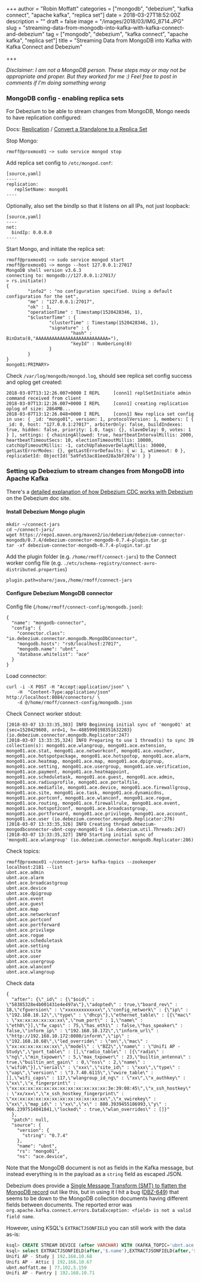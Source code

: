 +++
author = "Robin Moffatt"
categories = ["mongodb", "debezium", "kafka connect", "apache kafka", "replica set"]
date = 2018-03-27T18:52:00Z
description = ""
draft = false
image = "/images/2018/03/IMG_8714.JPG"
slug = "streaming-data-from-mongodb-into-kafka-with-kafka-connect-and-debezium"
tag = ["mongodb", "debezium", "kafka connect", "apache kafka", "replica set"]
title = "Streaming Data from MongoDB into Kafka with Kafka Connect and Debezium"

+++

_Disclaimer: I am not a MongoDB person. These steps may or may not be appropriate and proper. But they worked for me :) Feel free to post in comments if I'm doing something wrong_

### MongoDB config - enabling replica sets

For Debezium to be able to stream changes from MongoDB, Mongo needs to have replication configured:

Docs: [Replication](https://docs.mongodb.com/manual/replication/) / [Convert a Standalone to a Replica Set](https://docs.mongodb.com/manual/tutorial/convert-standalone-to-replica-set/)

Stop Mongo:

```
rmoff@proxmox01 ~> sudo service mongod stop
```

Add replica set config to `/etc/mongod.conf`:

```
[source,yaml]
----
replication:
   replSetName: mongo01
----
```

Optionally, also set the bindIp so that it listens on all IPs, not just loopback:

```
[source,yaml]
----
net:
  bindIp: 0.0.0.0
----
```

Start Mongo, and initiate the replica set:

```
rmoff@proxmox01 ~> sudo service mongod start
rmoff@proxmox01 ~> mongo --host 127.0.0.1:27017
MongoDB shell version v3.6.3
connecting to: mongodb://127.0.0.1:27017/
> rs.initiate()
{
        "info2" : "no configuration specified. Using a default configuration for the set",
        "me" : "127.0.0.1:27017",
        "ok" : 1,
        "operationTime" : Timestamp(1520428346, 1),
        "$clusterTime" : {
                "clusterTime" : Timestamp(1520428346, 1),
                "signature" : {
                        "hash" : BinData(0,"AAAAAAAAAAAAAAAAAAAAAAAAAAA="),
                        "keyId" : NumberLong(0)
                }
        }
}
mongo01:PRIMARY>
```

Check `/var/log/mongodb/mongod.log`, should see replica set config success and oplog get created:

```
2018-03-07T13:12:26.007+0000 I REPL     [conn1] replSetInitiate admin command received from client
2018-03-07T13:12:26.007+0000 I REPL     [conn1] creating replication oplog of size: 2864MB...
2018-03-07T13:12:26.048+0000 I REPL     [conn1] New replica set config in use: { _id: "mongo01", version: 1, protocolVersion: 1, members: [ { _id: 0, host: "127.0.0.1:27017", arbiterOnly: false, buildIndexes: true, hidden: false, priority: 1.0, tags: {}, slaveDelay: 0, votes: 1 } ], settings: { chainingAllowed: true, heartbeatIntervalMillis: 2000, heartbeatTimeoutSecs: 10, electionTimeoutMillis: 10000, catchUpTimeoutMillis: -1, catchUpTakeoverDelayMillis: 30000, getLastErrorModes: {}, getLastErrorDefaults: { w: 1, wtimeout: 0 }, replicaSetId: ObjectId('5a9fe53ac81eed28a3bf207a') } }
```

### Setting up Debezium to stream changes from MongoDB into Apache Kafka

There's a [detailed explanation of how Debezium CDC works with Debezium](http://debezium.io/docs/connectors/mongodb/) on the Debezium doc site.

#### Install Debezium Mongo plugin

```
mkdir ~/connect-jars
cd ~/connect-jars/
wget https://repo1.maven.org/maven2/io/debezium/debezium-connector-mongodb/0.7.4/debezium-connector-mongodb-0.7.4-plugin.tar.gz
tar -xf debezium-connector-mongodb-0.7.4-plugin.tar.gz
```

Add the plugin folder (e.g. `/home/rmoff/connect-jars`) to the Connect worker config file (e.g. `./etc/schema-registry/connect-avro-distributed.properties`)

```
plugin.path=share/java,/home/rmoff/connect-jars
```

#### Configure Debezium MongoDB connector

Config file (`/home/rmoff/connect-config/mongodb.json`):

```
{
  "name": "mongodb-connector",
  "config": {
    "connector.class": "io.debezium.connector.mongodb.MongoDbConnector",
    "mongodb.hosts": "rs0/localhost:27017",
    "mongodb.name": "ubnt",
    "database.whitelist": "ace"
  }
}
```

Load connector:

```
curl -i -X POST -H "Accept:application/json" \
    -H  "Content-Type:application/json" http://localhost:8084/connectors/ \
    -d @/home/rmoff/connect-config/mongodb.json
```

Check Connect worker stdout:

```
[2018-03-07 13:33:35,303] INFO Beginning initial sync of 'mongo01' at {sec=1520429608, ord=1, h=-4885990198351632203} (io.debezium.connector.mongodb.Replicator:247)
[2018-03-07 13:33:35,324] INFO Preparing to use 1 thread(s) to sync 39 collection(s): mongo01.ace.wlangroup, mongo01.ace.extension, mongo01.ace.stat, mongo01.ace.networkconf, mongo01.ace.voucher, mongo01.ace.hotspotpackage, mongo01.ace.hotspotop, mongo01.ace.alarm, mongo01.ace.heatmap, mongo01.ace.map, mongo01.ace.dpigroup, mongo01.ace.setting, mongo01.ace.usergroup, mongo01.ace.verification, mongo01.ace.payment, mongo01.ace.heatmappoint, mongo01.ace.scheduletask, mongo01.ace.guest, mongo01.ace.admin, mongo01.ace.radiusprofile, mongo01.ace.portalfile, mongo01.ace.mediafile, mongo01.ace.device, mongo01.ace.firewallgroup, mongo01.ace.site, mongo01.ace.task, mongo01.ace.dynamicdns, mongo01.ace.portconf, mongo01.ace.wlanconf, mongo01.ace.rogue, mongo01.ace.routing, mongo01.ace.firewallrule, mongo01.ace.event, mongo01.ace.hotspot2conf, mongo01.ace.broadcastgroup, mongo01.ace.portforward, mongo01.ace.privilege, mongo01.ace.account, mongo01.ace.user (io.debezium.connector.mongodb.Replicator:276)
[2018-03-07 13:33:35,326] INFO Creating thread debezium-mongodbconnector-ubnt-copy-mongo01-0 (io.debezium.util.Threads:247)
[2018-03-07 13:33:35,327] INFO Starting initial sync of 'mongo01.ace.wlangroup' (io.debezium.connector.mongodb.Replicator:286)
```

Check topics:

```
rmoff@proxmox01 ~/connect-jars> kafka-topics --zookeeper localhost:2181 --list
ubnt.ace.admin
ubnt.ace.alarm
ubnt.ace.broadcastgroup
ubnt.ace.device
ubnt.ace.dpigroup
ubnt.ace.event
ubnt.ace.guest
ubnt.ace.map
ubnt.ace.networkconf
ubnt.ace.portconf
ubnt.ace.portforward
ubnt.ace.privilege
ubnt.ace.rogue
ubnt.ace.scheduletask
ubnt.ace.setting
ubnt.ace.site
ubnt.ace.user
ubnt.ace.usergroup
ubnt.ace.wlanconf
ubnt.ace.wlangroup
```

Check data

```$ kafka-avro-console-consumer  --bootstrap-server localhost:9092 --property schema.registry.url=http://localhost:8081 --topic ubnt.ace.device --from-beginning | jq '.'
{
  "after": {\"_id\" : {\"$oid\" : \"58385328e4b001431e4e497a\"},\"adopted\" : true,\"board_rev\" : 18,\"cfgversion\" : \"xxxxxxxxxxxxx\",\"config_network\" : {\"ip\" : \"192.168.10.12\",\"type\" : \"dhcp\"},\"ethernet_table\" : [{\"mac\" : \"xx:xx:xx:xx:xx:xx\",\"num_port\" : 1,\"name\" : \"eth0\"}],\"fw_caps\" : 75,\"has_eth1\" : false,\"has_speaker\" : false,\"inform_ip\" : \"192.168.10.172\",\"inform_url\" : \"http://192.168.10.172:8080/inform\",\"ip\" : \"192.168.10.68\",\"led_override\" : \"on\",\"mac\" : \"xx:xx:xx:xx:xx:xx\",\"model\" : \"BZ2\",\"name\" : \"Unifi AP - Study\",\"port_table\" : [],\"radio_table\" : [{\"radio\" : \"ng\",\"min_txpower\" : 5,\"max_txpower\" : 23,\"builtin_antenna\" : true,\"builtin_ant_gain\" : 0,\"nss\" : 2,\"name\" : \"wifi0\"}],\"serial\" : \"xxx\",\"site_id\" : \"xxx\",\"type\" : \"uap\",\"version\" : \"3.7.40.6115\",\"vwire_table\" : [],\"wifi_caps\" : 117,\"wlangroup_id_ng\" : \"xx\",\"x_authkey\" : \"xx\",\"x_fingerprint\" : \"xx:xx:xx:xx:xx:xx:xx:xx:xx:xx:xx:xx:3e:39:08:45\",\"x_ssh_hostkey\" : \"xx/xx=\",\"x_ssh_hostkey_fingerprint\" : \"xx:xx:xx:xx:xx:xx:xx:xx:xx:xx:xx:xx\",\"x_vwirekey\" : \"xx\",\"map_id\" : \"xx\",\"x\" : 880.3939455186993,\"y\" : 966.2397514041841,\"locked\" : true,\"wlan_overrides\" : []}"
  },
  "patch": null,
  "source": {
    "version": {
      "string": "0.7.4"
    },
    "name": "ubnt",
    "rs": "mongo01",
    "ns": "ace.device",
```

Note that the MongoDB document is not as fields in the Kafka message, but instead everything is in the payload as a `string` field as escaped JSON.

Debezium does provide a [Single Message Transform (SMT) to flatten the MongoDB record](http://debezium.io/docs/configuration/mongodb-event-flattening/) out like this, but in using it I hit a bug ([DBZ-649](https://issues.jboss.org/browse/DBZ-649)) that seems to be down to the MongoDB collection documents having different fields between documents. The reported error was `org.apache.kafka.connect.errors.DataException: <field> is not a valid field name`.

However, using KSQL's `EXTRACTJSONFIELD` you can still work with the data as-is:

```sql
ksql> CREATE STREAM DEVICE (after VARCHAR) WITH (KAFKA_TOPIC='ubnt.ace.device-07',VALUE_FORMAT='JSON');
ksql> select EXTRACTJSONFIELD(after,'$.name'),EXTRACTJSONFIELD(after,'$.ip') from device;
Unifi AP - Study | 192.168.10.68
Unifi AP - Attic | 192.168.10.67
ubnt.moffatt.me | 77.102.5.159
Unifi AP - Pantry | 192.168.10.71
```
